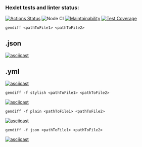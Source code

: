 ### Hexlet tests and linter status:
[![Actions Status](https://github.com/maradondt/frontend-project-lvl2/workflows/hexlet-check/badge.svg)](https://github.com/maradondt/frontend-project-lvl2/actions)
![Node CI](https://github.com/maradondt/frontend-project-lvl2/workflows/Node%20CI/badge.svg)
[![Maintainability](https://api.codeclimate.com/v1/badges/7c587dabefc08e59f700/maintainability)](https://codeclimate.com/github/maradondt/frontend-project-lvl2/maintainability)
[![Test Coverage](https://api.codeclimate.com/v1/badges/7c587dabefc08e59f700/test_coverage)](https://codeclimate.com/github/maradondt/frontend-project-lvl2/test_coverage)
```
gendiff <pathToFile1> <pathToFile2>
```
## .json
[![asciicast](https://asciinema.org/a/NKdY9zxLX964HQBUpmTq4Ny9t.svg)](https://asciinema.org/a/NKdY9zxLX964HQBUpmTq4Ny9t)

## .yml
[![asciicast](https://asciinema.org/a/aYh0JWp3VnfCw7FB2YYMXSbaE.svg)](https://asciinema.org/a/aYh0JWp3VnfCw7FB2YYMXSbaE)

```
gendiff -f stylish <pathToFile1> <pathToFile2>
```
[![asciicast](https://asciinema.org/a/1RP8hEg74Yh8N3YuEJlQqVoM6.svg)](https://asciinema.org/a/1RP8hEg74Yh8N3YuEJlQqVoM6)
```
gendiff -f plain <pathToFile1> <pathToFile2>
```
[![asciicast](https://asciinema.org/a/xZpawV6MkQc6FWZiq2PglJy0q.svg)](https://asciinema.org/a/xZpawV6MkQc6FWZiq2PglJy0q)

```
gendiff -f json <pathToFile1> <pathToFile2>
```
[![asciicast](https://asciinema.org/a/EWhOypOWF8VsA3XuaIFRnTOpi.svg)](https://asciinema.org/a/EWhOypOWF8VsA3XuaIFRnTOpi)